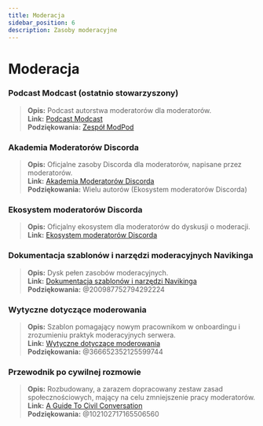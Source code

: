 ```yaml
---
title: Moderacja
sidebar_position: 6
description: Zasoby moderacyjne
---
```


# Moderacja

### **Podcast Modcast** (ostatnio stowarzyszony)
> __Opis:__ Podcast autorstwa moderatorów dla moderatorów.   <br/>
__Link:__ [Podcast Modcast](https://modcast.network/)   <br/>
__Podziękowania:__ [Zespół ModPod](https://modcast.network/meet-the-team/) 

### **Akademia Moderatorów Discorda**
> __Opis:__ Oficjalne zasoby Discorda dla moderatorów, napisane przez moderatorów.   <br/>
__Link:__ [Akademia Moderatorów Discorda](https://dis.gd/moderation)   <br/>
__Podziękowania:__ Wielu autorów (Ekosystem moderatorów Discorda)

### **Ekosystem moderatorów Discorda** 
> __Opis:__ Oficjalny ekosystem dla moderatorów do dyskusji o moderacji.   <br/>
__Link:__ [Ekosystem moderatorów Discorda](https://discord.com/blog/announcing-the-discord-moderator-academy-exam)

### **Dokumentacja szablonów i narzędzi moderacyjnych Navikinga**
> __Opis:__ Dysk pełen zasobów moderacyjnych.   <br/>
__Link:__ [Dokumentacja szablonów i narzędzi Navikinga](https://drive.google.com/drive/folders/1vqdEEBqqCftZgMTkgqK8sKzxtdMANu4U)   <br/>
__Podziękowania:__ @200987752794292224

### **Wytyczne dotyczące moderowania**
> __Opis:__ Szablon pomagający nowym pracownikom w onboardingu i zrozumieniu praktyk moderacyjnych serwera.   <br/>
__Link:__ [Wytyczne dotyczące moderowania](https://staff-guidelines.super.site/)   <br/>
__Podziękowania:__ @366652352125599744

### **Przewodnik po cywilnej rozmowie**
> __Opis:__ Rozbudowany, a zarazem dopracowany zestaw zasad społecznościowych, mający na celu zmniejszenie pracy moderatorów.   <br/>
__Link:__ [A Guide To Civil Conversation](https://conversation.guide/)   <br/>
__Podziękowania:__ @102102717165506560
